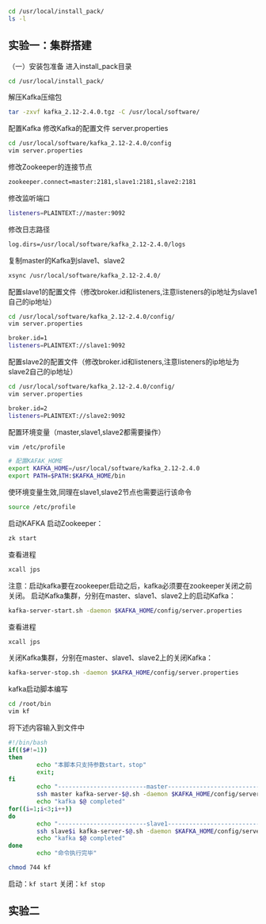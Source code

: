 ```bash
cd /usr/local/install_pack/
ls -l
```

## 实验一：集群搭建

（一）安装包准备
进入install_pack目录

```bash
cd /usr/local/install_pack/
```

解压Kafka压缩包

```bash
tar -zxvf kafka_2.12-2.4.0.tgz -C /usr/local/software/
```

配置Kafka
修改Kafka的配置文件 server.properties

```bash
cd /usr/local/software/kafka_2.12-2.4.0/config
vim server.properties
```

修改Zookeeper的连接节点

```bash
zookeeper.connect=master:2181,slave1:2181,slave2:2181
```

修改监听端口

```bash
listeners=PLAINTEXT://master:9092
```

修改日志路径

```bash
log.dirs=/usr/local/software/kafka_2.12-2.4.0/logs
```

复制master的Kafka到slave1、slave2

```bash
xsync /usr/local/software/kafka_2.12-2.4.0/
```

配置slave1的配置文件（修改broker.id和listeners,注意listeners的ip地址为slave1自己的ip地址）

```bash
cd /usr/local/software/kafka_2.12-2.4.0/config/
vim server.properties
```

```bash
broker.id=1
listeners=PLAINTEXT://slave1:9092
```

配置slave2的配置文件（修改broker.id和listeners,注意listeners的ip地址为slave2自己的ip地址）

```bash
cd /usr/local/software/kafka_2.12-2.4.0/config/
vim server.properties
```

```bash
broker.id=2
listeners=PLAINTEXT://slave2:9092
```

配置环境变量（master,slave1,slave2都需要操作）

```bash
vim /etc/profile
```

```bash
# 配置KAFAK_HOME
export KAFKA_HOME=/usr/local/software/kafka_2.12-2.4.0
export PATH=$PATH:$KAFKA_HOME/bin
```

使环境变量生效,同理在slave1,slave2节点也需要运行该命令

```bash
source /etc/profile
```

启动KAFKA
启动Zookeeper：

```bash
zk start
```

查看进程

```bash
xcall jps
```

注意：启动kafka要在zookeeper启动之后，kafka必须要在zookeeper关闭之前关闭。
启动Kafka集群，分别在master、slave1、slave2上的启动Kafka：

```bash
kafka-server-start.sh -daemon $KAFKA_HOME/config/server.properties
```

查看进程

```bash
xcall jps
```

关闭Kafka集群，分别在master、slave1、slave2上的关闭Kafka：

```bash
kafka-server-stop.sh -daemon $KAFKA_HOME/config/server.properties
```

kafka启动脚本编写

```bash
cd /root/bin
vim kf
```

将下述内容输入到文件中

```bash
#!/bin/bash
if(($#!=1))
then
        echo "本脚本只支持参数start，stop"
        exit;
fi
        echo "-------------------------master-----------------------------"
        ssh master kafka-server-$@.sh -daemon $KAFKA_HOME/config/server.properties
        echo "kafka $@ completed"
for((i=1;i<3;i++))
do
        echo "-------------------------slave1-----------------------------"
        ssh slave$i kafka-server-$@.sh -daemon $KAFKA_HOME/config/server.properties
        echo "kafka $@ completed"
done
        echo "命令执行完毕"
```

```bash
chmod 744 kf
```

启动：```kf start```
关闭：```kf stop```

## 实验二